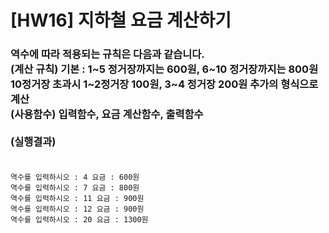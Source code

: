 # [HW16] 지하철 요금 계산하기
<h3>
역수에 따라 적용되는 규칙은 다음과 같습니다.</br>
(계산 규칙) 기본 : 1~5 정거장까지는 600원, 6~10 정거장까지는 800원</br>
10정거장 초과시 1~2정거장 100원, 3~4 정거장 200원 추가의 형식으로 계산</br>
(사용함수) 입력함수, 요금 계산함수, 출력함수
</br></br>
(실행결과)
</br></br></h3>

```
역수를 입력하시오 : 4 요금 : 600원
역수를 입력하시오 : 7 요금 : 800원
역수를 입력하시오 : 11 요금 : 900원
역수를 입력하시오 : 12 요금 : 900원
역수를 입력하시오 : 20 요금 : 1300원
```